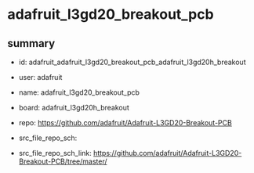 # adafruit_l3gd20_breakout_pcb
 
## summary 
* id: adafruit_adafruit_l3gd20_breakout_pcb_adafruit_l3gd20h_breakout
* user: adafruit
* name: adafruit_l3gd20_breakout_pcb
* board: adafruit_l3gd20h_breakout
* repo: https://github.com/adafruit/Adafruit-L3GD20-Breakout-PCB



* src_file_repo_sch: 
* src_file_repo_sch_link: https://github.com/adafruit/Adafruit-L3GD20-Breakout-PCB/tree/master/







